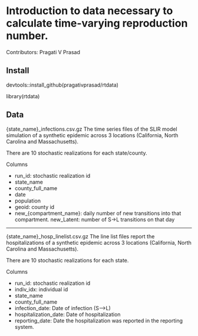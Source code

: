 # Introduction to data necessary to calculate time-varying reproduction number.

Contributors: Pragati V Prasad

## Install

devtools::install_github(pragativprasad/rtdata)

library(rtdata)

## Data

{state_name}_infections.csv.gz
The time series files of the SLIR model simulation of a synthetic epidemic across 3 locations (California, North Carolina and Massachusetts).

There are 10 stochastic realizations for each state/county.

Columns
 - run_id: stochastic realization id
 - state_name
 - county_full_name
 - date
 - population
 - geoid: county id
 - new_{compartment_name}: daily number of new transitions into that compartment. new_Latent: number of S->L transitions on that day

-----------------------------------------------

{state_name}_hosp_linelist.csv.gz
The line list files report the hospitalizations of a synthetic epidemic across 3 locations (California, North Carolina and Massachusetts).

There are 10 stochastic realizations for each state.

Columns
 - run_id: stochastic realization id
 - indiv_idx: individual id
 - state_name
 - county_full_name
 - infection_date: Date of infection (S-->L)
 - hospitalization_date: Date of hospitalization 
 - reporting_date: Date the hospitalization was reported in the reporting system.



